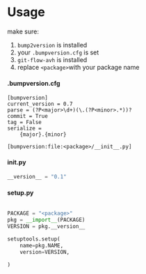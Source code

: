 # Usage

make sure:
1. `bump2version` is installed
2. your `.bumpversion.cfg` is set
3. `git-flow-avh` is installed
4. replace `<package>`with your package name

#### .bumpversion.cfg

```shell
[bumpversion]
current_version = 0.7
parse = (?P<major>\d+)(\.(?P<minor>.*))?
commit = True
tag = False
serialize = 
	{major}.{minor}

[bumpversion:file:<package>/__init__.py]
```

#### __init__.py

```python
__version__ = "0.1"
```

#### setup.py

```python

PACKAGE = "<package>"
pkg = __import__(PACKAGE)
VERSION = pkg.__version__

setuptools.setup(
    name=pkg.NAME,
    version=VERSION,

)
```